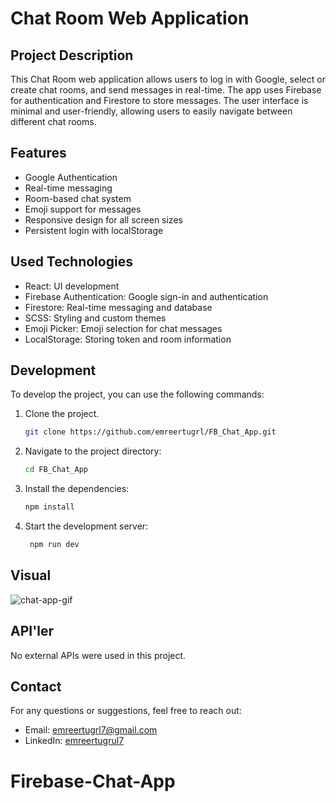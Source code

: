 # Chat Room Web Application

## Project Description

This Chat Room web application allows users to log in with Google, select or create chat rooms, and send messages in real-time. The app uses Firebase for authentication and Firestore to store messages. The user interface is minimal and user-friendly, allowing users to easily navigate between different chat rooms.

## Features

- Google Authentication
- Real-time messaging
- Room-based chat system
- Emoji support for messages
- Responsive design for all screen sizes
- Persistent login with localStorage

## Used Technologies

- React: UI development
- Firebase Authentication: Google sign-in and authentication
- Firestore: Real-time messaging and database
- SCSS: Styling and custom themes
- Emoji Picker: Emoji selection for chat messages
- LocalStorage: Storing token and room information

## Development

To develop the project, you can use the following commands:

1. Clone the project.

   ```bash
   git clone https://github.com/emreertugrl/FB_Chat_App.git
   ```

2. Navigate to the project directory:

   ```bash
   cd FB_Chat_App
   ```

3. Install the dependencies:

   ```bash
   npm install
   ```

4. Start the development server:

   ```bash
    npm run dev
   ```

## Visual

<img src="/public/chat_app.gif" alt="chat-app-gif">

## API'ler

No external APIs were used in this project.

## Contact

For any questions or suggestions, feel free to reach out:

- Email: emreertugrl7@gmail.com
- LinkedIn: [emreertugrul7](https://www.linkedin.com/in/emreertugrul7/)
# Firebase-Chat-App
